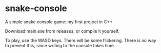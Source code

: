 # snake-console
A simple snake console game: my first project in C++

Download main.exe from releases, or compile it yourself.

To play, use the WASD keys.
There will be some flickering. There is no way to prevent this, since writing to the console takes time.
